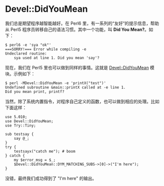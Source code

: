 # Devel::DidYouMean

我们总是期望程序越智能越好。在 Perl6 里，有一系列的“友好”的提示信息，帮助从 Perl5 程序员转移自己的语法习惯。其中一个功能，叫 **Did You Mean?**。如下：

    $ perl6 -e 'sya "ok"'
    ===SORRY!=== Error while compiling -e
    Undeclared routine:
        sya used at line 1. Did you mean 'say'?

现在，我们在 Perl5 里也可以做到同样的事情。这就是 [Devel::DidYouMean](https://metacpan.org/pod/Devel::DidYouMean) 模块。示例如下：

    $ perl -MDevel::DidYouMean -e 'printX("test")'
    Undefined subroutine &main::printX called at -e line 1.
    Did you mean print, printf?

当然，除了系统内置指令，对程序自己定义的函数，也可以做到相应的处理。比如下面这样：

    use 5.010;
    use Devel::DidYouMean;
    use Try::Tiny;
     
    sub testsay {
        say @_;
    }
    try {
        testsayx("catch me"); # boom
    } catch {
        my $error_msg = $_;
        $Devel::DidYouMean::DYM_MATCHING_SUBS->[0]->("I'm here"); 
    }

没错，最终我们成功得到了 "I'm here" 的输出。


